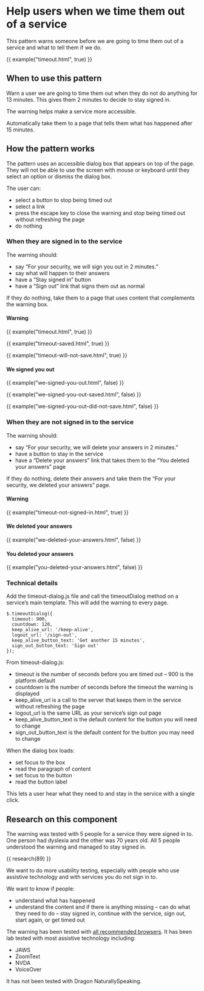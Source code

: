 # Help users when we time them out of a service

This pattern warns someone before we are going to time them out of a service and what to tell them if we do.

{{ example("timeout.html", true) }}

## When to use this pattern

Warn a user we are going to time them out when they do not do anything for 13 minutes. This gives them 2 minutes to decide to stay signed in.

The warning helps make a service more accessible.

Automatically take them to a page that tells them what has happened after 15 minutes.

## How the pattern works

The pattern uses an accessible dialog box that appears on top of the page. They will not be able to use the screen with mouse or keyboard until they select an option or dismiss the dialog box.

The user can:

- select a button to stop being timed out
- select a link
- press the escape key to close the warning and stop being timed out without refreshing the page
- do nothing

### When they are signed in to the service

The warning should:

- say “For your security, we will sign you out in 2 minutes.”
- say what will happen to their answers
- have a “Stay signed in” button
- have a “Sign out” link that signs them out as normal

If they do nothing, take them to a page that uses content that complements the warning box.

#### Warning

{{ example("timeout.html", true) }}

{{ example("timeout-saved.html", true) }}

{{ example("timeout-will-not-save.html", true) }}

#### We signed you out

{{ example("we-signed-you-out.html", false) }}

{{ example("we-signed-you-out-saved.html", false) }}

{{ example("we-signed-you-out-did-not-save.html", false) }}

### When they are not signed in to the service

The warning should:

- say “For your security, we will delete your answers in 2 minutes.”
- have a button to stay in the service
- have a “Delete your answers” link that takes them to the “You deleted your answers” page

If they do nothing, delete their answers and take them the “For your security, we deleted your answers” page.

#### Warning

{{ example("timeout-not-signed-in.html", true) }}

#### We deleted your answers

{{ example("we-deleted-your-answers.html", false) }}

#### You deleted your answers

{{ example("you-deleted-your-answers.html", false) }}

### Technical details

Add the timeout-dialog.js file and call the timeoutDialog method on a service’s main template. This will add the warning to every page.

```
$.timeoutDialog({
  timeout: 900,
  countdown: 120,
  keep_alive_url: '/keep-alive',
  logout_url: '/sign-out',
  keep_alive_button_text: 'Get another 15 minutes',
  sign_out_button_text: 'Sign out'
});
```

From timeout-dialog.js:

- timeout is the number of seconds before you are timed out – 900 is the platform default
- countdown is the number of seconds before the timeout the warning is displayed
- keep_alive_url is a call to the server that keeps them in the service without refreshing the page
- logout_url is the same URL as your service’s sign out page
- keep_alive_button_text is the default content for the button you will need to change
- sign_out_button_text is the default content for the button you may need to change

When the dialog box loads:

- set focus to the box
- read the paragraph of content
- set focus to the button
- read the button label

This lets a user hear what they need to and stay in the service with a single click.

## Research on this component

The warning was tested with 5 people for a service they were signed in to. One person had dyslexia and the other was 70 years old. All 5 people understood the warning and managed to stay signed in.

{{ research(89) }}

We want to do more usability testing, especially with people who use assistive technology and with services you do not sign in to.

We want to know if people:

- understand what has happened
- understand the content and if there is anything missing
– can do what they need to do
– stay signed in, continue with the service, sign out, start again, or get timed out

The warning has been tested with [all recommended browsers](https://www.gov.uk/service-manual/technology/designing-for-different-browsers-and-devices). It has been lab tested with most assistive technology including:

* JAWS
* ZoomText
* NVDA
* VoiceOver

It has not been tested with Dragon NaturallySpeaking.